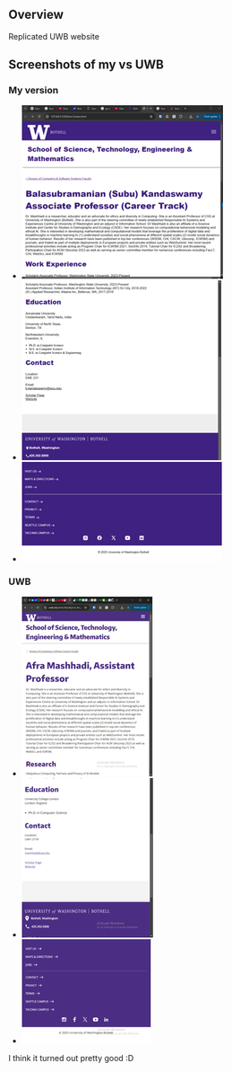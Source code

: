 ## Overview

Replicated UWB website

## Screenshots of my vs UWB

### My version

- ![pic1](./images/Picture1.png)
- ![pic2](./images/Picture2.png)
- ![pic3](./images/Picture3.png)

### UWB

- ![pic4](./images/Picture4.png)
- ![pic5](./images/Picture5.png)
- ![pic6](./images/Picture6.png)

I think it turned out pretty good :D
